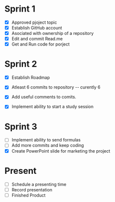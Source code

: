 # Sprint 1
- [x] Approved pjoject topic
- [x] Establish GitHub account
- [x] Asociated with ownership of a repository
- [x] Edit and commit Read.me
- [x] Get and Run code for porject

# Sprint 2
- [x] Establish Roadmap
- [x] Atleast 6 commits to repository -- curently 6
- [x] Add useful comments to comits.
- [x] Implement ability to start a study session


# Sprint 3
- [ ] Implement ability to send formulas
- [ ] Add more commits and keep coding
- [x] Create PowerPoint slide for marketing the project

# Present
- [ ] Schedule a presenting time
- [ ] Record presentation
- [ ] Finished Product
